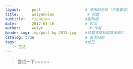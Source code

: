 ```yaml
---
layout:     post                    # 使用的布局（不需要改）
title:      weiyunxiao               # 标题 
subtitle:   tianxiao                #副标题
date:       2017-01-16              # 时间
author:     weiyx                     # 作者
header-img: img/post-bg-2015.jpg    #这篇文章标题背景图片
catalog: true                       # 是否归档
tags:                               #标签
    - 生活
---
```



> 尝试一下~~~~~


